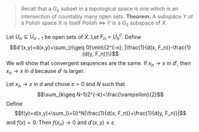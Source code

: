 > Recall that a $G_\delta$ subset in a topological space is one which is an intersection of countably many open sets.
> **Theorem.** A subspace $Y$ of a Polish space $X$ is itself Polish $\iff$ $Y$ is a $G_\delta$ subspace of $X$.

Let $U_n\subseteq U_{n-1}$ be open sets of $X$. Let $F_n=U_n^c$.  Define 
$$d'(x,y)=d(x,y)+\sum_{n\geq 0}\min\{2^{-n}, |\frac{1}{d(x, F_n)}-\frac{1}{d(y, F_n)}\}$$
We will show that convergent sequences are the same. 
If $x_n\to x$ in $d'$, then $x_n\to x$ in $d$ because $d'$ is larger.

Let $x_n\to x$ in $d$ and chose $\varepsilon>0$ and $N$ such that 
$$\sum_{k\geq N-1}2^{-k}<\frac{\varepsilon}{2}$$
Define 
$$f(y)=d(x,y)+\sum_{i=0}^N|\frac{1}{d(x, F_n)}+\frac{1}{d(y, F_n)}|$$ 
and $f(x)=0$. Then $f(x_n)\to 0$ and $d'(x, y)\leq \varepsilon$.